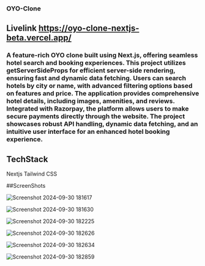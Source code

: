 ### OYO-Clone

## Livelink https://oyo-clone-nextjs-beta.vercel.app/

<h3>
  A feature-rich OYO clone built using Next.js, offering seamless hotel search and booking experiences. This project utilizes getServerSideProps for efficient server-side rendering, ensuring fast and dynamic data fetching. Users can search hotels by city or name, with advanced filtering options based on features and price. The application provides comprehensive hotel details, including images, amenities, and reviews. Integrated with Razorpay, the platform allows users to make secure payments directly through the website. The project showcases robust API handling, dynamic data fetching, and an intuitive user interface for an enhanced hotel booking experience.
</h3>

 ## TechStack
Nextjs
Tailwind CSS

##ScreenShots 

![Screenshot 2024-09-30 181617](https://github.com/user-attachments/assets/74331cc2-2add-4b0a-a1ca-26327200f5bc)

![Screenshot 2024-09-30 181630](https://github.com/user-attachments/assets/4f68432b-b420-4973-8066-655518c3e27f)

![Screenshot 2024-09-30 182225](https://github.com/user-attachments/assets/3f4ada8c-910a-4559-bc91-7208f9e59bd7)

![Screenshot 2024-09-30 182626](https://github.com/user-attachments/assets/82283323-005c-4cbc-bf4c-17a67a63794a)

![Screenshot 2024-09-30 182634](https://github.com/user-attachments/assets/431436a3-ba32-4819-803f-5fc3a8b88a0d)

![Screenshot 2024-09-30 182859](https://github.com/user-attachments/assets/5369148e-aab9-470b-b981-13dd9aad4ef8)
